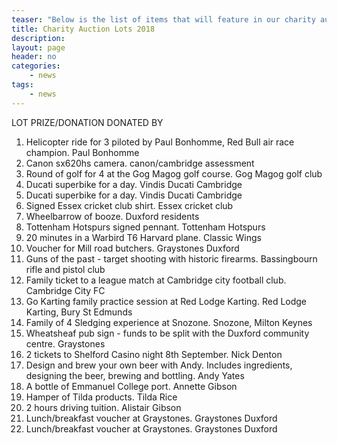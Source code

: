 ```yaml
---
teaser: "Below is the list of items that will feature in our charity auction following the adults race on Sunday. The auction and raffle draw will take place at the Plough at approximately 2.30 pm. Please be aware the following list is subject to change. "
title: Charity Auction Lots 2018
description:
layout: page
header: no
categories:
    - news
tags:
    - news
---
```



LOT PRIZE/DONATION DONATED BY

1. Helicopter ride for 3 piloted by Paul Bonhomme, Red Bull air race champion. Paul Bonhomme
2. Canon sx620hs camera. canon/cambridge assessment
3. Round of golf for 4 at the Gog Magog golf course. Gog Magog golf club
4. Ducati superbike for a day. Vindis Ducati Cambridge
5. Ducati superbike for a day. Vindis Ducati Cambridge
6. Signed Essex cricket club shirt. Essex cricket club
7. Wheelbarrow of booze. Duxford residents
8. Tottenham Hotspurs signed pennant. Tottenham Hotspurs
9. 20 minutes in a Warbird T6 Harvard plane. Classic Wings
10. Voucher for Mill road butchers. Graystones Duxford
11. Guns of the past - target shooting with historic firearms. Bassingbourn rifle and pistol club
12. Family ticket to a league match at Cambridge city football club. Cambridge City FC
13. Go Karting family practice session at Red Lodge Karting. Red Lodge Karting, Bury St Edmunds
14. Family of 4 Sledging experience at Snozone. Snozone, Milton Keynes
15. Wheatsheaf pub sign - funds to be split with the Duxford community centre. Graystones
16. 2 tickets to Shelford Casino night 8th September. Nick Denton
17. Design and brew your own beer with Andy. Includes ingredients, designing the beer, brewing and bottling. Andy Yates
18. A bottle of Emmanuel College port. Annette Gibson
19. Hamper of Tilda products. Tilda Rice
20. 2 hours driving tuition. Alistair Gibson
21. Lunch/breakfast voucher at Graystones. Graystones Duxford
22. Lunch/breakfast voucher at Graystones. Graystones Duxford
